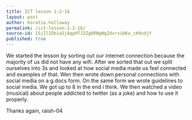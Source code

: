 ```yaml
---
title: ICT lesson 1-2-16
layout: post
author: horatio.holloway
permalink: /ict-lesson-1-2-16/
source-id: 1SjIlIDb1aSjAqpHTJ2Zg8RNgWgZdvrsi0Ka_cK6ndjY
published: true
---
```

We started the lesson by sorting out our internet connection because the majority of us did not have any wifi. After we sorted that out we split ourselves into 3s and looked at how social media made us feel connected and examples of that. Wen then wrote down personal connections with social media on a g.docs form. On the same form we wrote guidelines to social media. We got up to 8 in the end i think. We then watched a video (musical) about people addicted to twitter (as a joke) and how to use it properly.

Thanks again, raish-04

